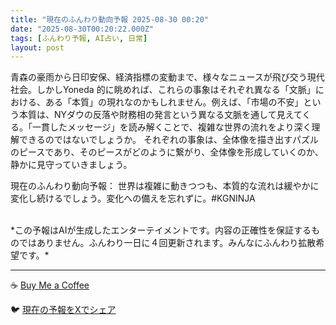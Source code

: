 ```yaml
---
title: "現在のふんわり動向予報 2025-08-30 00:20"
date: "2025-08-30T00:20:22.000Z"
tags: [ふんわり予報, AI占い, 日常]
layout: post
---
```


青森の豪雨から日印安保、経済指標の変動まで、様々なニュースが飛び交う現代社会。しかしYoneda 的に眺めれば、これらの事象はそれぞれ異なる「文脈」における、ある「本質」の現れなのかもしれません。例えば、「市場の不安」という本質は、NYダウの反落や財務相の発言という異なる文脈を通して見えてくる。「一貫したメッセージ」を読み解くことで、複雑な世界の流れをより深く理解できるのではないでしょうか。  それぞれの事象は、全体像を描き出すパズルのピースであり、そのピースがどのように繋がり、全体像を形成していくのか、静かに見守っていきましょう。


現在のふんわり動向予報：
世界は複雑に動きつつも、本質的な流れは緩やかに変化し続けるでしょう。変化への備えを忘れずに。#KGNINJA

<br>
*この予報はAIが生成したエンターテイメントです。内容の正確性を保証するものではありません。ふんわり一日に４回更新されます。みんなにふんわり拡散希望です。*

---
☕️ [Buy Me a Coffee](https://www.buymeacoffee.com/kgninja)

🐦 [現在の予報をXでシェア](https://twitter.com/intent/tweet?text=%E7%8F%BE%E5%9C%A8%E3%81%AE%E3%81%B5%E3%82%93%E3%82%8F%E3%82%8A%E4%BA%88%E5%A0%B1%3A%20%E3%80%8C%E9%9D%92%E6%A3%AE%E3%81%AE%E8%B1%AA%E9%9B%A8%E3%81%8B%E3%82%89%E6%97%A5%E5%8D%B0%E5%AE%89%E4%BF%9D%E3%80%81%E7%B5%8C%E6%B8%88%E6%8C%87%E6%A8%99%E3%81%AE%E5%A4%89%E5%8B%95%E3%81%BE%E3%81%A7%E3%80%81%E6%A7%98%E3%80%85%E3%81%AA%E3%83%8B%E3%83%A5%E3%83%BC%E3%82%B9%E3%81%8C%E9%A3%9B%E3%81%B3%E4%BA%A4%E3%81%86%E7%8F%BE%E4%BB%A3%E7%A4%BE%E4%BC%9A%E3%80%82%E3%80%8D%23KGNINJA%20%E7%B6%9A%E3%81%8D%E3%81%AF%E3%83%96%E3%83%AD%E3%82%B0%E3%81%A7%EF%BC%81%F0%9F%91%87&url=https%3A%2F%2Fkg-ninja.github.io%2FFunwariyoso%2F)
